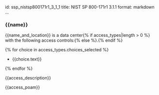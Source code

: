 id: ssp_nistsp800171r1_3_1_1
title: NIST SP 800-171r1 3.1.1
format: markdown
...
### {{name}}

{{name_and_location}} is a data center{% if access_types|length > 0 %} with the following access controls:{% else %}.{% endif %}

{% for choice in access_types.choices_selected %}
* {{choice.text}}

{% endfor %}

{{access_description}}

{{access_poam}}
